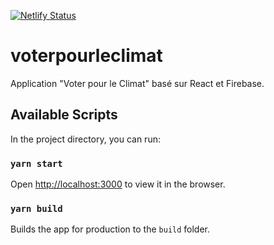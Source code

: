 [![Netlify Status](https://api.netlify.com/api/v1/badges/fe3bfb82-6114-43b7-8d68-5bf7cc0f8b05/deploy-status)](https://app.netlify.com/sites/voterpourleclimat/deploys)


# voterpourleclimat
Application "Voter pour le Climat" basé sur React et Firebase.

## Available Scripts

In the project directory, you can run:

### `yarn start`

Open [http://localhost:3000](http://localhost:3000) to view it in the browser.


### `yarn build`

Builds the app for production to the `build` folder.<br />


